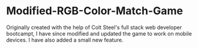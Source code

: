 # Modified-RGB-Color-Match-Game
Originally created with the help of Colt Steel's full stack web developer bootcampt, I have since modified and updated the game to work on mobile devices. I have also added a small new feature.

